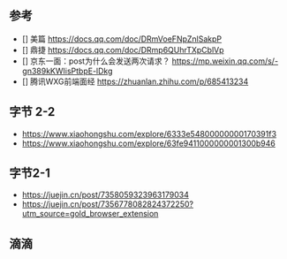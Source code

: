 ## 参考


- [] 美篇  https://docs.qq.com/doc/DRmVoeFNpZnlSakpP
- [] 鼎捷 https://docs.qq.com/doc/DRmp6QUhrTXpCblVp
 - [] 京东一面：post为什么会发送两次请求？ https://mp.weixin.qq.com/s/-gn389kKWIisPtbpE-lDkg
- [] 腾讯WXG前端面经 https://zhuanlan.zhihu.com/p/685413234

## 字节 2-2
 - https://www.xiaohongshu.com/explore/6333e54800000000170391f3
 - https://www.xiaohongshu.com/explore/63fe9411000000001300b946


## 字节2-1
 - https://juejin.cn/post/7358059323963179034
 - https://juejin.cn/post/7356778082824372250?utm_source=gold_browser_extension

 
## 滴滴